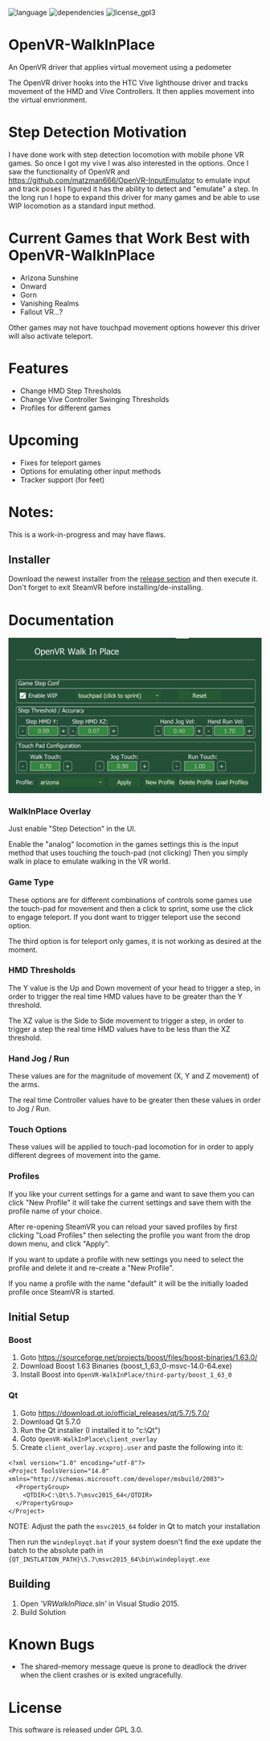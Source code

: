 ![language](https://img.shields.io/badge/Language-C%2B%2B11-green.svg)  ![dependencies](https://img.shields.io/badge/Dependencies-Boost%201.63-green.svg)  ![license_gpl3](https://img.shields.io/badge/License-GPL%203.0-green.svg)

# OpenVR-WalkInPlace

An OpenVR driver that applies virtual movement using a pedometer

The OpenVR driver hooks into the HTC Vive lighthouse driver and tracks movement of the HMD and Vive Controllers. It then applies movement into the virtual envrionment.

# Step Detection Motivation
I have done work with step detection locomotion with mobile phone VR games. So once I got my vive I was also interested in the options. Once I saw the functionality of OpenVR and https://github.com/matzman666/OpenVR-InputEmulator to emulate input and track poses I figured it has the ability to detect and "emulate" a step. In the long run I hope to expand this driver for many games and be able to use WIP locomotion as a standard input method.


# Current Games that Work Best with OpenVR-WalkInPlace

- Arizona Sunshine
- Onward
- Gorn
- Vanishing Realms
- Fallout VR...?

Other games may not have touchpad movement options however this driver will 
also activate teleport.


# Features

- Change HMD Step Thresholds
- Change Vive Controller Swinging Thresholds
- Profiles for different games

# Upcoming

- Fixes for teleport games
- Options for emulating other input methods
- Tracker support (for feet)

# Notes:

This is a work-in-progress and may have flaws.

## Installer

Download the newest installer from the [release section](https://github.com/pottedmeat7/OpenVR-WalkInPlace/releases) and then execute it. Don't forget to exit SteamVR before installing/de-installing.

# Documentation

![Example Screenshot](docs/screenshots/openvr-walkinplaceoverlay.png)

### WalkInPlace Overlay
Just enable "Step Detection" in the UI.

Enable the "analog" locomotion in the games settings this is the input method that uses touching the touch-pad (not clicking)
Then you simply walk in place to emulate walking in the VR world.

### Game Type
These options are for different combinations of controls some games use the touch-pad for movement and then a click to sprint, some use the click to engage teleport. If you dont want to trigger teleport use the second option.

The third option is for teleport only games, it is not working as desired at the moment.

### HMD Thresholds
The Y value is the Up and Down movement of your head to trigger a step, in order to trigger the real time HMD values have to be greater than the Y threshold.

The XZ value is the Side to Side movement to trigger a step, in order to trigger a step the real time HMD values have to be less than the XZ threshold.

### Hand Jog / Run
These values are for the magnitude of movement (X, Y and Z movement) of the arms. 

The real time Controller values have to be greater then these values in order to Jog / Run.

### Touch Options
These values will be applied to touch-pad locomotion for in order to apply different degrees of movement into the game.

### Profiles
If you like your current settings for a game and want to save them you can click "New Profile" it will take the current settings and save them with the profile name of your choice. 

After re-opening SteamVR you can reload your saved profiles by first clicking "Load Profiles" then selecting the profile you want from the drop down menu, and click "Apply".

If you want to update a profile with new settings you need to select the profile and delete it and re-create a "New Profile".

If you name a profile with the name "default" it will be the initially loaded profile once SteamVR is started.

## Initial Setup
### Boost
1. Goto https://sourceforge.net/projects/boost/files/boost-binaries/1.63.0/
1. Download Boost 1.63 Binaries (boost_1_63_0-msvc-14.0-64.exe)
1. Install Boost into `OpenVR-WalkInPlace/third-party/boost_1_63_0`
  
### Qt
1. Goto https://download.qt.io/official_releases/qt/5.7/5.7.0/
1. Download Qt 5.7.0
1. Run the Qt installer (I installed it to "c:\Qt")
1. Goto `OpenVR-WalkInPlace\client_overlay`
1. Create `client_overlay.vcxproj.user` and paste the following into it:

```
<?xml version="1.0" encoding="utf-8"?>
<Project ToolsVersion="14.0" xmlns="http://schemas.microsoft.com/developer/msbuild/2003">
  <PropertyGroup>
    <QTDIR>C:\Qt\5.7\msvc2015_64</QTDIR>
  </PropertyGroup>
</Project>
```

NOTE: Adjust the path the `msvc2015_64` folder in Qt to match your installation

Then run the `windeployqt.bat` if your system doesn't find the exe update the batch to the absolute path
in `{QT_INSTLATION_PATH}\5.7\msvc2015_64\bin\windeployqt.exe`

## Building
1. Open *'VRWalkInPlace.sln'* in Visual Studio 2015.
2. Build Solution


# Known Bugs

- The shared-memory message queue is prone to deadlock the driver when the client crashes or is exited ungracefully.

# License

This software is released under GPL 3.0.
